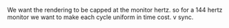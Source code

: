 We want the rendering to be capped at the monitor hertz.
so for a 144 hertz monitor we want to make each cycle uniform in time cost.
v sync.


